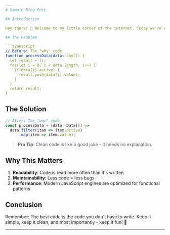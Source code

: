 ```yaml
---
# Sample Blog Post

## Introduction

Hey there! 👋 Welcome to my little corner of the internet. Today we're diving into something *really* cool - the art of writing code that makes you go "wow" instead of "why".

## The Problem

```typescript
// Before: The "why" code
function processData(data: any[]) {
  let result = [];
  for(let i = 0; i < data.length; i++) {
    if(data[i].active) {
      result.push(data[i].value);
    }
  }
  return result;
}
```

## The Solution

```typescript
// After: The "wow" code
const processData = (data: Data[]) => 
  data.filter(item => item.active)
      .map(item => item.value);
```

> **Pro Tip**: Clean code is like a good joke - it needs no explanation.

## Why This Matters

1. **Readability**: Code is read more often than it's written
2. **Maintainability**: Less code = less bugs
3. **Performance**: Modern JavaScript engines are optimized for functional patterns

## Conclusion

Remember: The best code is the code you don't have to write. Keep it simple, keep it clean, and most importantly - keep it fun! 🚀

---
```

